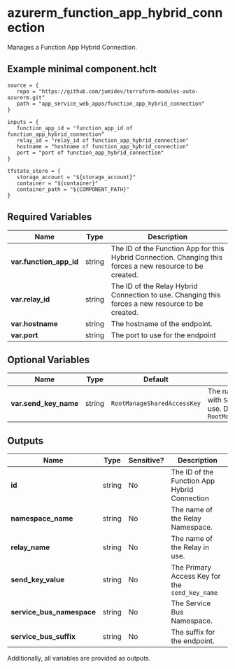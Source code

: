 # azurerm_function_app_hybrid_connection

Manages a Function App Hybrid Connection.

## Example minimal component.hclt

```hcl
source = {
   repo = "https://github.com/jumidev/terraform-modules-auto-azurerm.git" 
   path = "app_service_web_apps/function_app_hybrid_connection" 
}

inputs = {
   function_app_id = "function_app_id of function_app_hybrid_connection" 
   relay_id = "relay_id of function_app_hybrid_connection" 
   hostname = "hostname of function_app_hybrid_connection" 
   port = "port of function_app_hybrid_connection" 
}

tfstate_store = {
   storage_account = "${storage_account}" 
   container = "${container}" 
   container_path = "${COMPONENT_PATH}" 
}

```

## Required Variables

| Name | Type |  Description |
| ---- | --------- |  ----------- |
| **var.function_app_id** | string |  The ID of the Function App for this Hybrid Connection. Changing this forces a new resource to be created. | 
| **var.relay_id** | string |  The ID of the Relay Hybrid Connection to use. Changing this forces a new resource to be created. | 
| **var.hostname** | string |  The hostname of the endpoint. | 
| **var.port** | string |  The port to use for the endpoint | 

## Optional Variables

| Name | Type |  Default  |  Description |
| ---- | --------- |  ----------- | ----------- |
| **var.send_key_name** | string |  `RootManageSharedAccessKey`  |  The name of the Relay key with `Send` permission to use. Defaults to `RootManageSharedAccessKey` | 



## Outputs

| Name | Type | Sensitive? | Description |
| ---- | ---- | --------- | --------- |
| **id** | string | No  | The ID of the Function App Hybrid Connection | 
| **namespace_name** | string | No  | The name of the Relay Namespace. | 
| **relay_name** | string | No  | The name of the Relay in use. | 
| **send_key_value** | string | No  | The Primary Access Key for the `send_key_name` | 
| **service_bus_namespace** | string | No  | The Service Bus Namespace. | 
| **service_bus_suffix** | string | No  | The suffix for the endpoint. | 

Additionally, all variables are provided as outputs.

